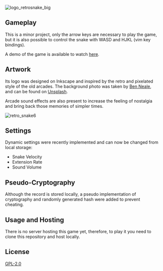 ![logo_retrosnake_big](https://user-images.githubusercontent.com/63078965/123733534-3b303180-d88b-11eb-9e5f-8d5b42ee7827.png)

## Gameplay
This is a minor project, only the arrow keys are necessary to play the game, but it is also possible to control the snake with WASD and HJKL (vim key bindings).

A demo of the game is available to watch [here](https://www.youtube.com/watch?v=rFV9VlCKn4Q).

## Artwork
Its logo was designed on Inkscape and inspired by the retro and pixelated style of the old arcades. The background photo was taken by [Ben Neale](https://unsplash.com/@ben_neale?utm_source=unsplash&utm_medium=referral&utm_content=creditCopyText), and can be found on [Unsplash](https://unsplash.com/photos/zpxKdH_xNSI).

Arcade sound effects are also present to increase the feeling of nostalgia and bring back those memories of simpler times.

![retro_snake6](https://user-images.githubusercontent.com/63078965/121787445-938de080-cbb5-11eb-90d0-1058e46dd55b.png)

## Settings
Dynamic settings were recently implemented and can now be changed from local storage:

* Snake Velocity
* Extension Rate
* Sound Volume

## Pseudo-Cryptography
Although the record is stored locally, a pseudo implementation of cryptography and randomly generated hash were added to prevent cheating.

## Usage and Hosting
There is no server hosting this game yet, therefore, to play it you need to clone this repository and host locally.

## License
[GPL-2.0](https://www.gnu.org/licenses/old-licenses/lgpl-2.0.html)
